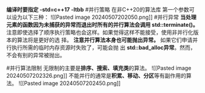  **编译时要指定 ‐std=c++17 ‐ltbb**
 #并行策略
在非C++20的算法库  第一个参数可以设为以下三种：
![[Pasted image 20240507202050.png]]
#并行异常
**当处理元素的函数因为未捕获的异常而退出时所有的并行算法会调用 std::terminate()。**
注意即使选择了顺序执行策略也会这样。如果觉得这样不能接受，使用非并行化版本的算法将是更好的选
择。
**注意并行算法本身也可能抛出异常。** 如果它们申请并行执行所需的临时内存资源时失败了，可能会抛
出 **std::bad_alloc异常**。然而，不会有别的异常被抛出。


#并行算法限制
无限制的主要是**排序、搜索、填充类**的算法。
![[Pasted image 20240507202326.png]]
不能并行的通常是**积累、移动、分区**等有副作用的算法。
![[Pasted image 20240507202450.png]]